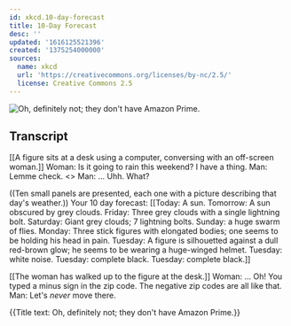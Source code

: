 ```yaml
---
id: xkcd.10-day-forecast
title: 10-Day Forecast
desc: ''
updated: '1616125521396'
created: '1375254000000'
sources:
  name: xkcd
  url: 'https://creativecommons.org/licenses/by-nc/2.5/'
  license: Creative Commons 2.5
---
```

![Oh, definitely not; they don't have Amazon Prime.](https://imgs.xkcd.com/comics/10_day_forecast.png)

## Transcript
[[A figure sits at a desk using a computer, conversing with an off-screen woman.]]
Woman: Is it going to rain this weekend? I have a thing. 
Man: Lemme check.
<<Type type>>
Man: ... Uhh. What? 

((Ten small panels are presented, each one with a picture describing that day's weather.))
Your 10 day forecast: 
[[Today: A sun. Tomorrow: A sun obscured by grey clouds. Friday: Three grey clouds with a single lightning bolt. Saturday: Giant grey clouds; 7 lightning bolts. Sunday: a huge swarm of flies. Monday: Three stick figures with elongated bodies; one seems to be holding his head in pain. Tuesday: A figure is silhouetted against a dull red-brown glow; he seems to be wearing a huge-winged helmet. Tuesday: white noise. Tuesday: complete black. Tuesday: complete black.]]

[[The woman has walked up to the figure at the desk.]]
Woman: ... Oh! You typed a minus sign in the zip code. The negative zip codes are all like that. 
Man: Let's *never* move there. 

{{Title text: Oh, definitely not; they don't have Amazon Prime.}}
